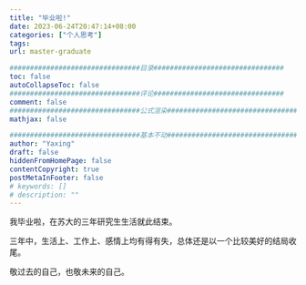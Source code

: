```yaml
---
title: "毕业啦!"
date: 2023-06-24T20:47:14+08:00
categories: ["个人思考"]
tags: 
url: master-graduate

################################目录################################
toc: false
autoCollapseToc: false
################################评论################################
comment: false
################################公式渲染################################
mathjax: false

################################基本不动################################
author: "Yaxing"
draft: false
hiddenFromHomePage: false
contentCopyright: true
postMetaInFooter: false
# keywords: []
# description: ""
---
```


我毕业啦，在苏大的三年研究生生活就此结束。

三年中，生活上、工作上、感情上均有得有失，总体还是以一个比较美好的结局收尾。

敬过去的自己，也敬未来的自己。

